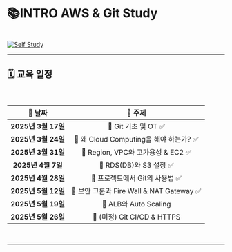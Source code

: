 # 📚INTRO AWS & Git Study

<br> <a href="https://www.notion.so/AWS-Git-183ec6997d728181a374fb3fca6c5072" target="_blank">
    <img src="https://img.shields.io/badge/📖%20AWS%20&%20Git%20STUDY-Click%20Here-blue?style=for-the-badge&logo=notion" alt="Self Study">
    </a>


<hr>

## 🗓️ 교육 일정  

<br>  

|        📅 날짜        |                   📌 주제                    |  
|:------------------:|:----------------------------------:|  
|  **2025년 3월 17일**  |   🔹 Git 기초 및 OT   ✅                |  
|  **2025년 3월 24일**  |   🔹 왜 Cloud Computing을 해야 하는가? ✅  |  
|  **2025년 3월 31일**  |   🔹 Region, VPC와 고가용성 & EC2 ✅     |  
|  **2025년 4월 7일**   |   🔹 RDS(DB)와 S3 설정 ✅              |  
|  **2025년 4월 28일**  |   🔹 프로젝트에서 Git의 사용법        ✅ |  
|  **2025년 5월 12일**  |   🔹 보안 그룹과 Fire Wall & NAT Gateway  ✅|  
|  **2025년 5월 19일**  |   🔹 ALB와 Auto Scaling             |  
|  **2025년 5월 26일**  |   🔹 (미정) Git CI/CD & HTTPS        |  

<br>  

---

